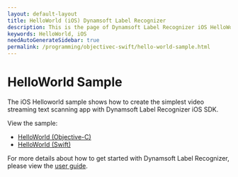 ```yaml
---
layout: default-layout
title: HelloWorld (iOS) Dynamsoft Label Recognizer
description: This is the page of Dynamsoft Label Recognizer iOS HelloWorld sample.
keywords: HelloWorld, iOS
needAutoGenerateSidebar: true
permalink: /programming/objectivec-swift/hello-world-sample.html
---
```


# HelloWorld Sample

The iOS Helloworld sample shows how to create the simplest video streaming text scanning app with Dynamsoft Label Recognizer iOS SDK.

View the sample:

- <a href="https://github.com/Dynamsoft/label-recognizer-mobile-samples/tree/v2.2.20/ios/Objective-C/HelloWorldObjC" target="_blank">HelloWorld (Objective-C)</a>
- <a href="https://github.com/Dynamsoft/label-recognizer-mobile-samples/tree/v2.2.20/ios/Swift/HelloWorldSwift" target="_blank">HelloWorld (Swift)</a>

For more details about how to get started with Dynamsoft Label Recognizer, please view the [user guide](user-guide.md).
